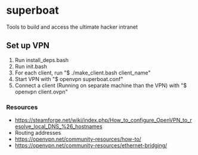 # superboat
Tools to build and access the ultimate hacker intranet

## Set up VPN
1. Run install_deps.bash
1. Run init.bash
1. For each client, run "$ ./make_client.bash client_name"
1. Start VPN with "$ openvpn superboat.conf"
1. Connect a client (Running on separate machine than the VPN) with "$ openvpn client.ovpn"

### Resources
- https://steamforge.net/wiki/index.php/How_to_configure_OpenVPN_to_resolve_local_DNS_%26_hostnames
- Routing addresses
- https://openvpn.net/community-resources/how-to/
- https://openvpn.net/community-resources/ethernet-bridging/